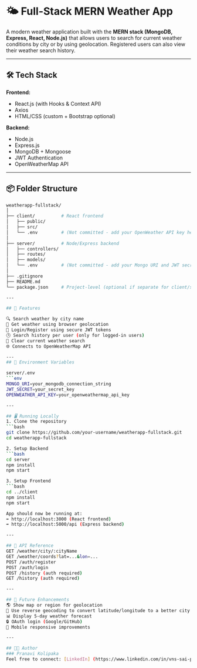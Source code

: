 # 🌤️ Full-Stack MERN Weather App

A modern weather application built with the **MERN stack (MongoDB, Express, React, Node.js)** that allows users to search for current weather conditions by city or by using geolocation. Registered users can also view their weather search history.

---

## 🛠️ Tech Stack

**Frontend:**  
- React.js (with Hooks & Context API)  
- Axios  
- HTML/CSS (custom + Bootstrap optional)

**Backend:**  
- Node.js  
- Express.js  
- MongoDB + Mongoose  
- JWT Authentication  
- OpenWeatherMap API

---

## 📦 Folder Structure

```bash
weatherapp-fullstack/
│
├── client/          # React frontend
│   ├── public/
│   ├── src/
│   └── .env         # (Not committed - add your OpenWeather API key here)
│
├── server/          # Node/Express backend
│   ├── controllers/
│   ├── routes/
│   ├── models/
│   └── .env         # (Not committed - add your Mongo URI and JWT secret here)
│
├── .gitignore
├── README.md
└── package.json     # Project-level (optional if separate for client/server)

---

## 🔑 Features

🔍 Search weather by city name
📍 Get weather using browser geolocation
🧾 Login/Register using secure JWT tokens
🕒 Search history per user (only for logged-in users)
🧼 Clear current weather search
🌐 Connects to OpenWeatherMap API

---
## 🔧 Environment Variables 

server/.env
```env
MONGO_URI=your_mongodb_connection_string
JWT_SECRET=your_secret_key
OPENWEATHER_API_KEY=your_openweathermap_api_key

---

## 🖥️ Running Locally
1. Clone the repository
```bash
git clone https://github.com/your-username/weatherapp-fullstack.git
cd weatherapp-fullstack

2. Setup Backend
```bash
cd server
npm install
npm start

3. Setup Frontend
```bash
cd ../client
npm install
npm start

App should now be running at:
➡️ http://localhost:3000 (React frontend)
➡️ http://localhost:5000/api (Express backend)

---

## 📝 API Reference
GET /weather/city/:cityName
GET /weather/coords?lat=...&lon=...
POST /auth/register
POST /auth/login
POST /history (auth required)
GET /history (auth required)

---

## 🧠 Future Enhancements
🌎 Show map or region for geolocation
🔄 Use reverse geocoding to convert latitude/longitude to a better city name 
📊 Display 5-day weather forecast
🔒 OAuth login (Google/GitHub)
📱 Mobile responsive improvements

---

## 👩‍💻 Author
### Pranavi Kolipaka
Feel free to connect: [LinkedIn] (https://www.linkedin.com/in/vns-sai-pranavi-kolipaka-489601208/) | [GitHub] (https://github.com/Pranavi2002)